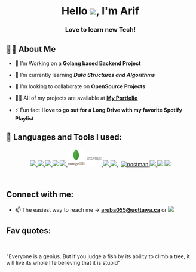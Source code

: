 <h1 align="center">Hello <img src="https://raw.githubusercontent.com/MartinHeinz/MartinHeinz/master/wave.gif" width="30px">, I'm Arif</h1>
<h3 align="center">Love to learn new Tech! </h3>


## 🙋‍♂️ About Me

- 🔭 I’m Working on a **Golang based Backend Project**

- 🌱 I’m currently learning **<i>Data Structures and Algorithms</i>**

- 👯 I’m looking to collaborate on **OpenSource Projects**

 - 👨‍💻 All of my projects are available at **[My Portfolio](https://www.arifrubayet.com)**

- ⚡ Fun fact **I love to go out for a Long Drive with my favorite Spotify Playlist**

## 🚀 Languages and Tools I used:

<p align="center"> 
<a href="https://developer.mozilla.org/en-US/docs/Web/JavaScript" target="_blank"> <img src="https://img.icons8.com/color/48/000000/javascript.png"/> </a> 
<a href="https://www.w3.org/html/" target="_blank"> <img src="https://img.icons8.com/color/48/000000/html-5.png"/> </a>
<a href="https://www.w3schools.com/css/" target="_blank"> <img src="https://img.icons8.com/color/48/000000/css3.png"/> <a><img src="https://img.icons8.com/color/48/000000/sass.png"/></a>
<a href="https://getbootstrap.com" target="_blank"> <img src="https://img.icons8.com/color/48/000000/bootstrap.png"/> </a>
<a href="https://www.mongodb.com/" target="_blank"> <img src="https://raw.githubusercontent.com/devicons/devicon/master/icons/mongodb/mongodb-original-wordmark.svg" alt="mongodb" width="48" height="48"/></a>
<a href="https://expressjs.com" target="_blank"> <img src="https://raw.githubusercontent.com/devicons/devicon/master/icons/express/express-original-wordmark.svg" alt="express" width="40" height="40"/> </a>  
<a href="https://reactjs.org/" target="_blank"> <img src="https://img.icons8.com/color/48/000000/react-native.png"/> </a>
 <a style="padding-right:8px;" href="https://nodejs.org" target="_blank"> <img src="https://img.icons8.com/color/48/000000/nodejs.png"/> </a>
 <a href="https://postman.com" target="_blank"> <img src="https://www.vectorlogo.zone/logos/getpostman/getpostman-icon.svg" alt="postman" width="45" height="45"/> </a>
 <a href="https://git-scm.com/" target="_blank"> <img src="https://img.icons8.com/color/48/000000/git.png"/> </a> 
 <a><img src="https://img.icons8.com/ios-filled/48/000000/github.png"/></a>
 <a><img src="https://img.icons8.com/color/48/000000/c-plus-plus-logo.png"/></a>
  
</p>

<br/>

<!-- <p align="center">
    <a>
        <img alt="Arif Rubayet's streak" src="https://github-readme-streak-stats.herokuapp.com?user=arub9090&theme=github-dark&date_format=M%20j%5B%2C%20Y%5D"/>
    </a>
</p> -->

## Connect with me:

- 📫 The easiest way to reach me -> **aruba055@uottawa.ca** or <a href= "https://www.linkedin.com/in/arifrubayet/"><img src= "https://img.shields.io/badge/linkedin-%230077B5.svg?style=for-the-badge&logo=linkedin&logoColor=white"/></a>


<h2>Fav quotes: </h2>
<br/>
<p> "Everyone is a genius. But if you judge a fish by its ability to climb a tree, it will live its whole life believing that it is stupid" </p>
